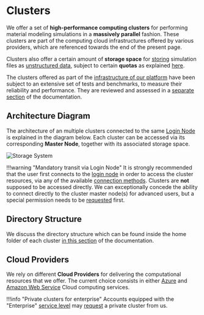# Clusters

We offer a set of **high-performance computing clusters** for performing material modeling simulations in a **massively parallel** fashion. These clusters are part of the computing cloud infrastructures offered by various providers, which are referenced towards the end of the present page.

Clusters also offer a certain amount of **storage space** for [storing](../storage.md) simulation files as [unstructured data](../../data-on-disk/overview.md), subject to certain **quotas** as explained [here](../../data-on-disk/quotas.md).

The clusters offered as part of the [infrastructure of our platform](../overview.md) have been subject to an extensive set of tests and benchmarks, to measure their reliability and performance. They are reviewed and assessed in a [separate section](../../benchmarks/overview.md) of the documentation.

## Architecture Diagram

The architecture of an multiple clusters connected to the same [Login Node](../login/overview.md) is explained in the diagram below. Each cluster can be accessed via its corresponding **Master Node**, together with its associated storage space.

![Storage System](/images/Storage-System.png "Storage System")

!!!warning "Mandatory transit via Login Node"
    It is strongly recommended that the user first connects to the [login node](../login/overview.md) in order to access the cluster resources, via any of the available [connection methods](../login/connections.md). Clusters are **not** supposed to be accessed directly. We can exceptionally concede the ability to connect directly to the cluster master node(s) for advanced users, but a special permission needs to be [requested](../../ui/support.md) first.

## Directory Structure 

We discuss the directory structure which can be found inside the home folder of each cluster [in this section](directories.md) of the documentation.

## Cloud Providers 

We rely on different **Cloud Providers** for delivering the computational resources that we offer. The current choice consists in either [Azure](azure.md) and [Amazon Web Service](aws.md) Cloud computing services.

!!!info "Private clusters for enterprise"
    Accounts equipped with the "Enterprise" [service level](../../pricing/service-levels.md) may [request](../../ui/support.md) a private cluster from us.
